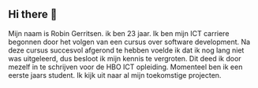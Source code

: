 ## Hi there 👋

Mijn naam is Robin Gerritsen. ik ben 23 jaar. 
Ik ben mijn ICT carriere begonnen door het volgen van een cursus over software development.
Na deze cursus succesvol afgerond te hebben voelde ik dat ik nog lang niet was uitgeleerd, dus besloot ik mijn kennis te vergroten.
Dit deed ik door mezelf in te schrijven voor de HBO ICT opleiding. Momenteel ben ik een eerste jaars student.
Ik kijk uit naar al mijn toekomstige projecten. 
